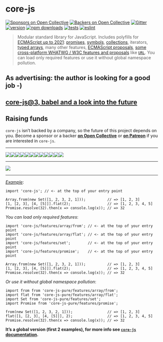 core-js
=======

[![Sponsors on Open Collective](https://opencollective.com/core-js/sponsors/badge.svg)](#sponsors) [![Backers on Open Collective](https://opencollective.com/core-js/backers/badge.svg)](#backers) [![Gitter](https://badges.gitter.im/Join%20Chat.svg)](https://gitter.im/zloirock/core-js?utm_source=badge&utm_medium=badge&utm_campaign=pr-badge&utm_content=badge) [![version](https://img.shields.io/npm/v/core-js.svg)](https://www.npmjs.com/package/core-js) [![npm downloads](https://img.shields.io/npm/dm/core-js.svg)](http://npm-stat.com/charts.html?package=core-js&author=&from=2014-11-18) [![tests](https://github.com/zloirock/core-js/workflows/tests/badge.svg)](https://github.com/zloirock/core-js/actions) [![eslint](https://github.com/zloirock/core-js/workflows/eslint/badge.svg)](https://github.com/zloirock/core-js/actions)

> Modular standard library for JavaScript. Includes polyfills for [ECMAScript up to 2021](https://github.com/zloirock/core-js#ecmascript): [promises](https://github.com/zloirock/core-js#ecmascript-promise), [symbols](https://github.com/zloirock/core-js#ecmascript-symbol), [collections](https://github.com/zloirock/core-js#ecmascript-collections), iterators, [typed arrays](https://github.com/zloirock/core-js#ecmascript-typed-arrays), many other features, [ECMAScript proposals](https://github.com/zloirock/core-js#ecmascript-proposals), [some cross-platform WHATWG / W3C features and proposals](#web-standards) like [`URL`](https://github.com/zloirock/core-js#url-and-urlsearchparams). You can load only required features or use it without global namespace pollution.

As advertising: the author is looking for a good job -)
-------------------------------------------------------

[core-js@3, babel and a look into the future](https://github.com/zloirock/core-js/tree/master/docs/2019-03-19-core-js-3-babel-and-a-look-into-the-future.md)
------------------------------------------------------------------------------------------------------------------------------------------------------------

Raising funds
-------------

`core-js` isn’t backed by a company, so the future of this project depends on you. Become a sponsor or a backer [**on Open Collective**](https://opencollective.com/core-js) or [**on Patreon**](https://www.patreon.com/zloirock) if you are interested in `core-js`.

------------------------------------------------------------------------

[![](https://opencollective.com/core-js/sponsor/0/avatar.svg)](https://opencollective.com/core-js/sponsor/0/website)[![](https://opencollective.com/core-js/sponsor/1/avatar.svg)](https://opencollective.com/core-js/sponsor/1/website)[![](https://opencollective.com/core-js/sponsor/2/avatar.svg)](https://opencollective.com/core-js/sponsor/2/website)[![](https://opencollective.com/core-js/sponsor/3/avatar.svg)](https://opencollective.com/core-js/sponsor/3/website)[![](https://opencollective.com/core-js/sponsor/4/avatar.svg)](https://opencollective.com/core-js/sponsor/4/website)[![](https://opencollective.com/core-js/sponsor/5/avatar.svg)](https://opencollective.com/core-js/sponsor/5/website)[![](https://opencollective.com/core-js/sponsor/6/avatar.svg)](https://opencollective.com/core-js/sponsor/6/website)[![](https://opencollective.com/core-js/sponsor/7/avatar.svg)](https://opencollective.com/core-js/sponsor/7/website)[![](https://opencollective.com/core-js/sponsor/8/avatar.svg)](https://opencollective.com/core-js/sponsor/8/website)[![](https://opencollective.com/core-js/sponsor/9/avatar.svg)](https://opencollective.com/core-js/sponsor/9/website)[![](https://opencollective.com/core-js/sponsor/10/avatar.svg)](https://opencollective.com/core-js/sponsor/10/website)[![](https://opencollective.com/core-js/sponsor/11/avatar.svg)](https://opencollective.com/core-js/sponsor/11/website)

------------------------------------------------------------------------

[![](https://opencollective.com/core-js/backers.svg?width=890)](https://opencollective.com/core-js#backers)

------------------------------------------------------------------------

[*Example*](http://goo.gl/a2xexl):

    import 'core-js'; // <- at the top of your entry point

    Array.from(new Set([1, 2, 3, 2, 1]));          // => [1, 2, 3]
    [1, [2, 3], [4, [5]]].flat(2);                 // => [1, 2, 3, 4, 5]
    Promise.resolve(32).then(x => console.log(x)); // => 32

*You can load only required features*:

    import 'core-js/features/array/from'; // <- at the top of your entry point
    import 'core-js/features/array/flat'; // <- at the top of your entry point
    import 'core-js/features/set';        // <- at the top of your entry point
    import 'core-js/features/promise';    // <- at the top of your entry point

    Array.from(new Set([1, 2, 3, 2, 1]));          // => [1, 2, 3]
    [1, [2, 3], [4, [5]]].flat(2);                 // => [1, 2, 3, 4, 5]
    Promise.resolve(32).then(x => console.log(x)); // => 32

*Or use it without global namespace pollution*:

    import from from 'core-js-pure/features/array/from';
    import flat from 'core-js-pure/features/array/flat';
    import Set from 'core-js-pure/features/set';
    import Promise from 'core-js-pure/features/promise';

    from(new Set([1, 2, 3, 2, 1]));                // => [1, 2, 3]
    flat([1, [2, 3], [4, [5]]], 2);                // => [1, 2, 3, 4, 5]
    Promise.resolve(32).then(x => console.log(x)); // => 32

**It’s a global version (first 2 examples), for more info see [`core-js` documentation](https://github.com/zloirock/core-js/blob/master/README.md).**
